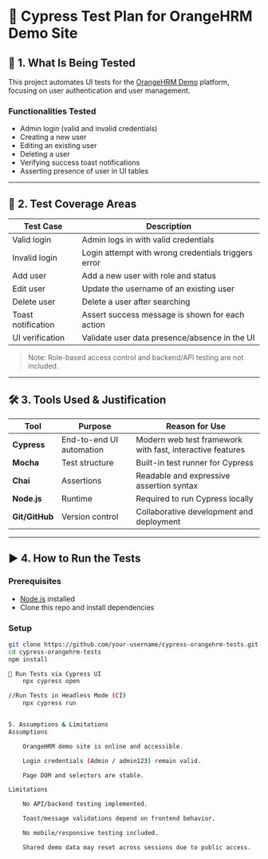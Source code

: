 # 🧪 Cypress Test Plan for OrangeHRM Demo Site

## 📌 1. What Is Being Tested

This project automates UI tests for the [OrangeHRM Demo](https://opensource-demo.orangehrmlive.com) platform, focusing on user authentication and user management.

### Functionalities Tested
- Admin login (valid and invalid credentials)
- Creating a new user
- Editing an existing user
- Deleting a user
- Verifying success toast notifications
- Asserting presence of user in UI tables

---

## 📘 2. Test Coverage Areas

| Test Case             | Description                                              |
|-----------------------|----------------------------------------------------------|
| Valid login           | Admin logs in with valid credentials                     |
| Invalid login         | Login attempt with wrong credentials triggers error      |
| Add user              | Add a new user with role and status                      |
| Edit user             | Update the username of an existing user                  |
| Delete user           | Delete a user after searching                            |
| Toast notification    | Assert success message is shown for each action          |
| UI verification       | Validate user data presence/absence in the UI            |

> Note: Role-based access control and backend/API testing are not included.

---

## 🛠️ 3. Tools Used & Justification

| Tool        | Purpose                            | Reason for      Use                                                |
|-------------|-------------------------------------|----------------------------------------------------------------|
| **Cypress** | End-to-end UI automation            | Modern web test framework with fast, interactive features      |
| **Mocha**   | Test structure                      | Built-in test runner for Cypress                              |
| **Chai**    | Assertions                          | Readable and expressive assertion syntax                      |
| **Node.js** | Runtime                             | Required to run Cypress locally                               |
| **Git/GitHub** | Version control                  | Collaborative development and deployment                      |

---

## ▶️ 4. How to Run the Tests

### Prerequisites
- [Node.js](https://nodejs.org/) installed
- Clone this repo and install dependencies

### Setup

```bash
git clone https://github.com/your-username/cypress-orangehrm-tests.git
cd cypress-orangehrm-tests
npm install

🚀 Run Tests via Cypress UI
    npx cypress open

//Run Tests in Headless Mode (CI)
    npx cypress run


5. Assumptions & Limitations
Assumptions

    OrangeHRM demo site is online and accessible.

    Login credentials (Admin / admin123) remain valid.

    Page DOM and selectors are stable.

Limitations

    No API/backend testing implemented.

    Toast/message validations depend on frontend behavior.

    No mobile/responsive testing included.

    Shared demo data may reset across sessions due to public access.
